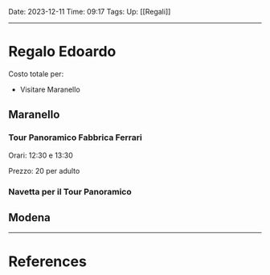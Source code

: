 Date: 2023-12-11
Time: 09:17
Tags: 
Up: [[Regali]]

---
# Regalo Edoardo

Costo totale per:
- Visitare Maranello

## Maranello

### Tour Panoramico Fabbrica Ferrari 

Orari: 
12:30 e 13:30

Prezzo:
20 per adulto

### Navetta per il Tour Panoramico



## Modena



---
# References
